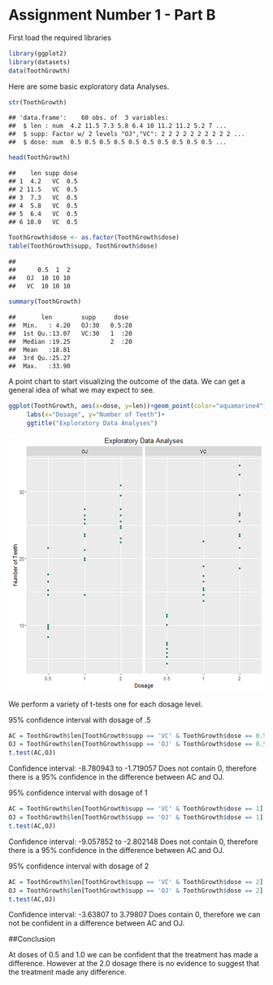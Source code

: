 # Assignment Number 1 - Part B

First load the required libraries

```r
library(ggplot2)
library(datasets)
data(ToothGrowth)
```

Here are some basic exploratory data Analyses.

```r
str(ToothGrowth)
```

```
## 'data.frame':	60 obs. of  3 variables:
##  $ len : num  4.2 11.5 7.3 5.8 6.4 10 11.2 11.2 5.2 7 ...
##  $ supp: Factor w/ 2 levels "OJ","VC": 2 2 2 2 2 2 2 2 2 2 ...
##  $ dose: num  0.5 0.5 0.5 0.5 0.5 0.5 0.5 0.5 0.5 0.5 ...
```

```r
head(ToothGrowth)
```

```
##    len supp dose
## 1  4.2   VC  0.5
## 2 11.5   VC  0.5
## 3  7.3   VC  0.5
## 4  5.8   VC  0.5
## 5  6.4   VC  0.5
## 6 10.0   VC  0.5
```

```r
ToothGrowth$dose <- as.factor(ToothGrowth$dose)
table(ToothGrowth$supp, ToothGrowth$dose)
```

```
##     
##      0.5  1  2
##   OJ  10 10 10
##   VC  10 10 10
```

```r
summary(ToothGrowth)
```

```
##       len        supp     dose   
##  Min.   : 4.20   OJ:30   0.5:20  
##  1st Qu.:13.07   VC:30   1  :20  
##  Median :19.25           2  :20  
##  Mean   :18.81                   
##  3rd Qu.:25.27                   
##  Max.   :33.90
```

A point chart to start visualizing the outcome of the data.  We can get a general idea of what we may expect to see.

```r
ggplot(ToothGrowth, aes(x=dose, y=len))+geom_point(color="aquamarine4")+facet_wrap(~supp, nrow=1) +
     labs(x="Dosage", y="Number of Teeth")+  
     ggtitle("Exploratory Data Analyses")
```

![plot of chunk unnamed-chunk-10](figure/unnamed-chunk-10-1.png)

We perform a variety of t-tests one for each dosage level.

95% confidence interval with dosage of .5
```r
AC = ToothGrowth$len[ToothGrowth$supp == 'VC' & ToothGrowth$dose == 0.5]
OJ = ToothGrowth$len[ToothGrowth$supp == 'OJ' & ToothGrowth$dose == 0.5]
t.test(AC,OJ)
```
Confidence interval: -8.780943 to -1.719057
Does not contain 0, therefore there is a 95% confidence in the difference between AC and OJ.

95% confidence interval with dosage of 1
```r
AC = ToothGrowth$len[ToothGrowth$supp == 'VC' & ToothGrowth$dose == 1]
OJ = ToothGrowth$len[ToothGrowth$supp == 'OJ' & ToothGrowth$dose == 1]
t.test(AC,OJ)
```
Confidence interval: -9.057852 to -2.802148
Does not contain 0, therefore there is a 95% confidence in the difference between AC and OJ.

95% confidence interval with dosage of 2
```r
AC = ToothGrowth$len[ToothGrowth$supp == 'VC' & ToothGrowth$dose == 2]
OJ = ToothGrowth$len[ToothGrowth$supp == 'OJ' & ToothGrowth$dose == 2]
t.test(AC,OJ)
```
Confidence interval: -3.63807 to 3.79807
Does contain 0, therefore we can not be confident in a difference between AC and OJ.


##Conclusion

At doses of 0.5 and 1.0 we can be confident that the treatment has made a difference.  However at the 2.0 dosage there is no evidence to suggest that the treatment made any difference.
